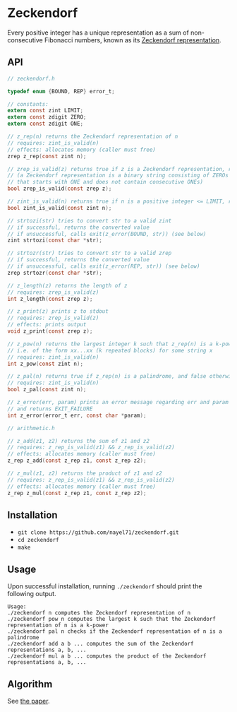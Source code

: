 # Zeckendorf

Every positive integer has a unique representation as a sum of non-consecutive Fibonacci numbers, known as its [Zeckendorf representation](https://oeis.org/wiki/Zeckendorf_representation).

## API

```C
// zeckendorf.h

typedef enum {BOUND, REP} error_t;

// constants:
extern const zint LIMIT;
extern const zdigit ZERO;
extern const zdigit ONE;

// z_rep(n) returns the Zeckendorf representation of n
// requires: zint_is_valid(n) 
// effects: allocates memory (caller must free)
zrep z_rep(const zint n);

// zrep_is_valid(z) returns true if z is a Zeckendorf representation, returns false otherwise
// (a Zeckendorf representation is a binary string consisting of ZEROs and ONEs,
// that starts with ONE and does not contain consecutive ONEs)
bool zrep_is_valid(const zrep z);

// zint_is_valid(n) returns true if n is a positive integer <= LIMIT, returns false otherwise
bool zint_is_valid(const zint n);

// strtozi(str) tries to convert str to a valid zint
// if successful, returns the converted value
// if unsuccessful, calls exit(z_error(BOUND, str)) (see below)
zint strtozi(const char *str);

// strtozr(str) tries to convert str to a valid zrep
// if successful, returns the converted value
// if unsuccessful, calls exit(z_error(REP, str)) (see below)
zrep strtozr(const char *str);

// z_length(z) returns the length of z
// requires: zrep_is_valid(z)
int z_length(const zrep z);

// z_print(z) prints z to stdout
// requires: zrep_is_valid(z)
// effects: prints output
void z_print(const zrep z);

// z_pow(n) returns the largest integer k such that z_rep(n) is a k-power
// i.e. of the form xx...xx (k repeated blocks) for some string x
// requires: zint_is_valid(n) 
int z_pow(const zint n);

// z_pal(n) returns true if z_rep(n) is a palindrome, and false otherwise
// requires: zint_is_valid(n) 
bool z_pal(const zint n);

// z_error(err, param) prints an error message regarding err and param to stderr
// and returns EXIT_FAILURE
int z_error(error_t err, const char *param);

// arithmetic.h

// z_add(z1, z2) returns the sum of z1 and z2
// requires: z_rep_is_valid(z1) && z_rep_is_valid(z2)
// effects: allocates memory (caller must free)
z_rep z_add(const z_rep z1, const z_rep z2);

// z_mul(z1, z2) returns the product of z1 and z2
// requires: z_rep_is_valid(z1) && z_rep_is_valid(z2)
// effects: allocates memory (caller must free)
z_rep z_mul(const z_rep z1, const z_rep z2);
```

## Installation

- `git clone https://github.com/nayel71/zeckendorf.git`
- `cd zeckendorf`
- `make`

## Usage

Upon successful installation, running `./zeckendorf` should print the following output.

```
Usage:
./zeckendorf n computes the Zeckendorf representation of n
./zeckendorf pow n computes the largest k such that the Zeckendorf representation of n is a k-power
./zeckendorf pal n checks if the Zeckendorf representation of n is a palindrome
./zeckendorf add a b ... computes the sum of the Zeckendorf representations a, b, ...
./zeckendorf mul a b ... computes the product of the Zeckendorf representations a, b, ...
```

## Algorithm

See [the paper](AhlbachUsatineFrougnyPippenger.pdf).
